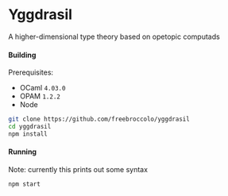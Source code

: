 # Yggdrasil

A higher-dimensional type theory based on opetopic computads

#### Building

Prerequisites:

* OCaml `4.03.0`
* OPAM `1.2.2`
* Node

```sh
git clone https://github.com/freebroccolo/yggdrasil
cd yggdrasil
npm install
```

#### Running

Note: currently this prints out some syntax

```sh
npm start
```
